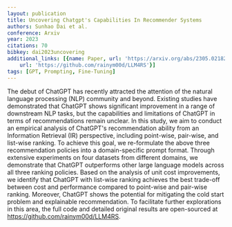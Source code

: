 ```yaml
---
layout: publication
title: Uncovering Chatgpt's Capabilities In Recommender Systems
authors: Sunhao Dai et al.
conference: Arxiv
year: 2023
citations: 70
bibkey: dai2023uncovering
additional_links: [{name: Paper, url: 'https://arxiv.org/abs/2305.02182'}, {name: Code,
    url: 'https://github.com/rainym00d/LLM4RS'}]
tags: [GPT, Prompting, Fine-Tuning]
---
```

The debut of ChatGPT has recently attracted the attention of the natural
language processing (NLP) community and beyond. Existing studies have
demonstrated that ChatGPT shows significant improvement in a range of
downstream NLP tasks, but the capabilities and limitations of ChatGPT in terms
of recommendations remain unclear. In this study, we aim to conduct an
empirical analysis of ChatGPT's recommendation ability from an Information
Retrieval (IR) perspective, including point-wise, pair-wise, and list-wise
ranking. To achieve this goal, we re-formulate the above three recommendation
policies into a domain-specific prompt format. Through extensive experiments on
four datasets from different domains, we demonstrate that ChatGPT outperforms
other large language models across all three ranking policies. Based on the
analysis of unit cost improvements, we identify that ChatGPT with list-wise
ranking achieves the best trade-off between cost and performance compared to
point-wise and pair-wise ranking. Moreover, ChatGPT shows the potential for
mitigating the cold start problem and explainable recommendation. To facilitate
further explorations in this area, the full code and detailed original results
are open-sourced at https://github.com/rainym00d/LLM4RS.